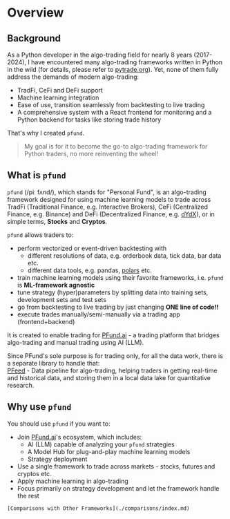 # Overview

## Background
As a Python developer in the algo-trading field for nearly 8 years (2017-2024), I have encountered many algo-trading frameworks written in Python in the wild (for details, please refer to [pytrade.org](https://pytrade.org)). Yet, none of them fully address the demands of modern algo-trading:
- TradFi, CeFi and DeFi support
- Machine learning integration
- Ease of use, transition seamlessly from backtesting to live trading
- A comprehensive system with a React frontend for monitoring and a Python backend for tasks like storing trade history

That's why I created `pfund`.
> My goal is for it to become the go-to algo-trading framework for Python traders, no more  reinventing the wheel!


## What is `pfund`
`pfund` (/piː fʌnd/), which stands for "Personal Fund", is an algo-trading framework designed for using machine learning models to trade across TradFi (Traditional Finance, e.g. Interactive Brokers), CeFi (Centralized Finance, e.g. Binance) and DeFi (Decentralized Finance, e.g. [dYdX](https://dydx.exchange)), or in simple terms, **Stocks** and **Cryptos**.

`pfund` allows traders to:
- perform vectorized or event-driven backtesting with
  - different resolutions of data, e.g. orderbook data, tick data, bar data etc.
  - different data tools, e.g. pandas, [polars](https://pola.rs/) etc.
- train machine learning models using their favorite frameworks, i.e. `pfund` is **ML-framework agnostic**
- tune strategy (hyper)parameters by splitting data into training sets, development sets and test sets
- go from backtesting to live trading by just changing **ONE line of code!!**
- execute trades manually/semi-manually via a trading app (frontend+backend)

It is created to enable trading for [PFund.ai](https://pfund.ai) - a trading platform that bridges algo-trading and manual trading using AI (LLM).

Since PFund's sole purpose is for trading only, for all the data work, there is a separate library to handle that: \
[PFeed](https://github.com/PFund-Software-Ltd/pfeed) - Data pipeline for algo-trading, helping traders in getting real-time and historical data, and storing them in a local data lake for quantitative research.


## Why use `pfund`

You should use `pfund` if you want to:
- Join [PFund.ai](https://pfund.ai)'s ecosystem, which includes:
    - AI (LLM) capable of analyzing your `pfund` strategies
    - A Model Hub for plug-and-play machine learning models
    - Strategy deployment
- Use a single framework to trade across markets - stocks, futures and cryptos etc.
- Apply machine learning in algo-trading
- Focus primarily on strategy development and let the framework handle the rest


```{seealso}
[Comparisons with Other Frameworks](./comparisons/index.md)
```

<!-- 
## Table of Contents

```{tableofcontents}
```
 -->
